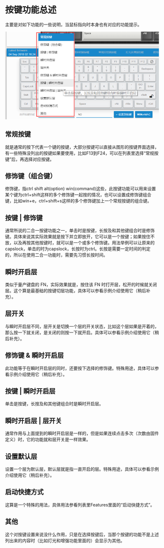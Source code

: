 # 按键功能总述

主要是对如下功能的一些说明，当鼠标指向时本身也有对应的功能提示。

![|460](assets/keymap_key_actions.png)

## 常规按键

就是通常的按下代表一个键的按键，大部分按键可以直接从图形的按键界面选择，有一些特殊没列出的按键如果要使用，比如F13到F24，可以在列表里选择“常规按键”后，再选择对应按键。


## 修饰键（组合键）

修饰键，指ctrl shift alt(option) win(command)这些，此按键功能可以用来设置某个键为ctrl+shift这样的多个修饰键一起按的情况，也可以设置成修饰键组合键，比如win+e，ctrl+shift+s这样的多个修饰键加上一个常规按键的组合键。

## 按键 | 修饰键

通常所说的二合一按键功能之一，单击时是按键，长按及和其他键组合时是修饰键。具体来说其实际效果就是按下并立即放开，它可以是一个按键；如果按住不放，以及再按其他按键时，就可以是一个或多个修饰键。用法举例可以让原来的capslock，单击的时为capslock，长按时为ctrl。长按是需要一定时间的判定的，所以在使用二合一功能时，需要先习惯长按时间。

## 瞬时开启层

类似于量产键盘的 FN，实际效果就是，按住该 FN 时打开层，松开的时候就关闭层。这个算是最基础的按键切层功能，具体可以参看示例介绍使用它（稍后补充）。

## 层开关

与瞬时开启层不同，层开关是切换一个层的开关状态，比如这个层如果是开着的，那么按一下就关闭，是关闭的则按一下就开启。具体可以参看示例介绍使用它（稍后补充）。

## 修饰键 & 瞬时开启层

此功能等于在瞬时开启层的同时，还要按下选择的修饰键。特殊用途，具体可以参看示例介绍使用它（稍后补充）。

## 按键 | 瞬时开启层

单击是按键，长按及和其他键组合时是瞬时开启层。

## 瞬时开启层 | 层开关

通常作用与上面提到的瞬时开启层是一样的，但是如果连续点击多次（次数由固件定义）时，它的功能就和层开关是一样效果。

## 设置默认层

设置一个层为默认层，默认层就是指一直开启的层。特殊用途，具体可以参看示例介绍使用它（稍后补充）。

## 启动快捷方式

这算是一个特殊的用法，具体用法参看列表里Features里面的“启动快捷方式”。

## 其他

这个对按键设置来说没什么作用，只是在选择按键后，当那个按键的功能不是上述列出来的内容时（比如灯光和增强功能里面的）会显示为其他。


